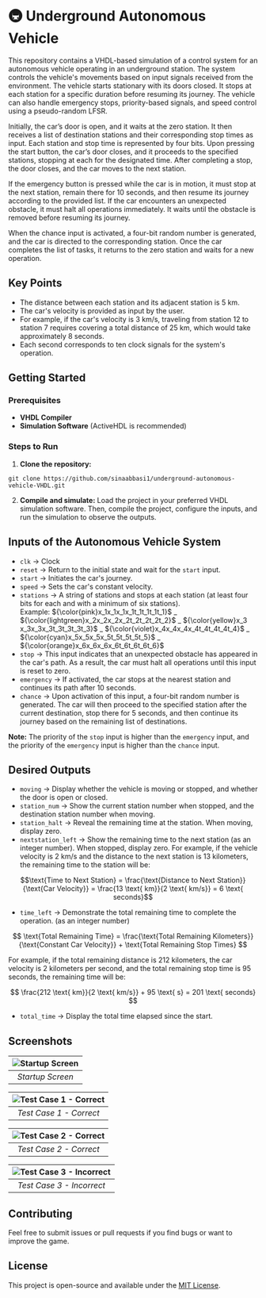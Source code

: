 # :metro: Underground Autonomous Vehicle

This repository contains a VHDL-based simulation of a control system for an autonomous vehicle operating in an underground station. The system controls the vehicle's movements based on input signals received from the environment. The vehicle starts stationary with its doors closed. It stops at each station for a specific duration before resuming its journey. The vehicle can also handle emergency stops, priority-based signals, and speed control using a pseudo-random LFSR.

Initially, the car’s door is open, and it waits at the zero station. It then receives a list of destination stations and their corresponding stop times as input. Each station and stop time is represented by four bits. Upon pressing the start button, the car’s door closes, and it proceeds to the specified stations, stopping at each for the designated time. After completing a stop, the door closes, and the car moves to the next station.

If the emergency button is pressed while the car is in motion, it must stop at the next station, remain there for 10 seconds, and then resume its journey according to the provided list. If the car encounters an unexpected obstacle, it must halt all operations immediately. It waits until the obstacle is removed before resuming its journey.

When the chance input is activated, a four-bit random number is generated, and the car is directed to the corresponding station. Once the car completes the list of tasks, it returns to the zero station and waits for a new operation.

## Key Points

* The distance between each station and its adjacent station is $5$ km.
* The car's velocity is provided as input by the user.
* For example, if the car's velocity is $3$ km/s, traveling from station $12$ to station $7$ requires covering a total distance of $25$ km, which would take approximately $8$ seconds.
* Each second corresponds to ten clock signals for the system's operation.

## Getting Started

### Prerequisites

* **VHDL Compiler**
* **Simulation Software** (ActiveHDL is recommended)

### Steps to Run

1. **Clone the repository:** <br />
```
git clone https://github.com/sinaabbasi1/underground-autonomous-vehicle-VHDL.git
```
2. **Compile and simulate:** Load the project in your preferred VHDL simulation software. Then, compile the project, configure the inputs, and run the simulation to observe the outputs.

## Inputs of the Autonomous Vehicle System
* `clk` → Clock
* `reset` → Return to the initial state and wait for the `start` input.
* `start` → Initiates the car's journey.
* `speed` → Sets the car's constant velocity.
* `stations` → A string of stations and stops at each station (at least four bits for each and with a minimum of six stations). \
  Example: ${\color{pink}x_1x_1x_1x_1t_1t_1t_1t_1}$ _ ${\color{lightgreen}x_2x_2x_2x_2t_2t_2t_2t_2}$ _ ${\color{yellow}x_3
x_3x_3x_3t_3t_3t_3t_3}$ _ ${\color{violet}x_4x_4x_4x_4t_4t_4t_4t_4}$ _ ${\color{cyan}x_5x_5x_5x_5t_5t_5t_5t_5}$ _ ${\color{orange}x_6x_6x_6x_6t_6t_6t_6t_6}$
* `stop` → This input indicates that an unexpected obstacle has appeared in the car's path. As a result, the car must halt all operations until this input is reset to zero.
* `emergency` → If activated, the car stops at the nearest station and continues its path after 10 seconds.
* `chance` → Upon activation of this input, a four-bit random number is generated. The car will then proceed to the specified station after the current destination, stop there for 5 seconds, and then continue its journey based on the remaining list of destinations.

**Note:** The priority of the `stop` input is higher than the `emergency` input, and the priority of the `emergency` input is higher than the `chance` input.

## Desired Outputs

* `moving` → Display whether the vehicle is moving or stopped, and whether the door is open or closed.
* `station_num` → Show the current station number when stopped, and the destination station number when moving.
* `station_halt` → Reveal the remaining time at the station. When moving, display zero.
* `nextstation_left` → Show the remaining time to the next station (as an integer number). When stopped, display zero.
  For example, if the vehicle velocity is $2$ km/s and the distance to the next station is $13$ kilometers, the remaining time to the station will be:
  
$$\text{Time to Next Station} = \frac{\text{Distance to Next Station}}{\text{Car Velocity}} = \frac{13 \text{ km}}{2 \text{ km/s}} = 6 \text{ seconds}$$

* `time_left` → Demonstrate the total remaining time to complete the operation. (as an integer number)

$$ \text{Total Remaining Time} = \frac{\text{Total Remaining Kilometers}}{\text{Constant Car Velocity}} + \text{Total Remaining Stop Times} $$

For example, if the total remaining distance is 212 kilometers, the car velocity is 2 kilometers per second, and the total remaining stop time is 95 seconds, the remaining time will be:

$$ \frac{212 \text{ km}}{2 \text{ km/s}} + 95 \text{ s} = 201 \text{ seconds} $$
 
* `total_time` → Display the total time elapsed since the start.

## Screenshots

| ![Startup Screen](./screenshots/Startup%20Screen.png) | 
|:--:| 
| *Startup Screen* |

| ![Test Case 1 - Correct](./screenshots/Test%20Case%201%20-%20Correct.png) | 
|:--:| 
| *Test Case 1 - Correct* |

| ![Test Case 2 - Correct](./screenshots/Test%20Case%202%20-%20Correct.png) | 
|:--:| 
| *Test Case 2 - Correct* |

| ![Test Case 3 - Incorrect](./screenshots/Test%20Case%203%20-%20Incorrect.png) | 
|:--:| 
| *Test Case 3 - Incorrect* |

## Contributing

Feel free to submit issues or pull requests if you find bugs or want to improve the game.

## License

This project is open-source and available under the [MIT License](LICENSE).

